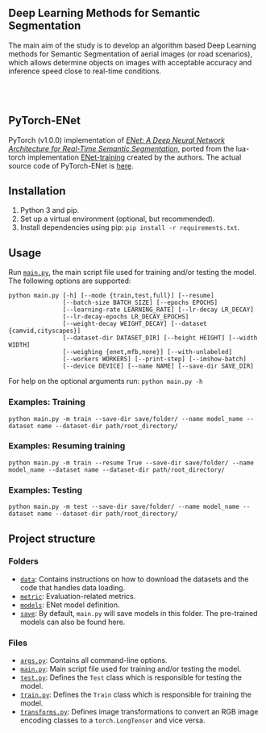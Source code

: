 ## Deep Learning Methods for Semantic Segmentation

The main aim of the study is to develop an algorithm based Deep Learning methods for Semantic Segmentation of aerial images (or road scenarios), which allows determine objects on images with acceptable accuracy and inference speed close to real-time conditions.

<br/>
<br/>

## PyTorch-ENet

PyTorch (v1.0.0) implementation of [*ENet: A Deep Neural Network Architecture for Real-Time Semantic Segmentation*](https://arxiv.org/abs/1606.02147), ported from the lua-torch implementation [ENet-training](https://github.com/e-lab/ENet-training) created by the authors. The actual source code of PyTorch-ENet is [here](https://github.com/davidtvs/PyTorch-ENet).


## Installation

1. Python 3 and pip.
2. Set up a virtual environment (optional, but recommended).
3. Install dependencies using pip: ``pip install -r requirements.txt``.


## Usage

Run [``main.py``](https://github.com/davidtvs/PyTorch-ENet/blob/master/main.py), the main script file used for training and/or testing the model. The following options are supported:

```
python main.py [-h] [--mode {train,test,full}] [--resume]
               [--batch-size BATCH_SIZE] [--epochs EPOCHS]
               [--learning-rate LEARNING_RATE] [--lr-decay LR_DECAY]
               [--lr-decay-epochs LR_DECAY_EPOCHS]
               [--weight-decay WEIGHT_DECAY] [--dataset {camvid,cityscapes}]
               [--dataset-dir DATASET_DIR] [--height HEIGHT] [--width WIDTH]
               [--weighing {enet,mfb,none}] [--with-unlabeled]
               [--workers WORKERS] [--print-step] [--imshow-batch]
               [--device DEVICE] [--name NAME] [--save-dir SAVE_DIR]
```

For help on the optional arguments run: ``python main.py -h``


### Examples: Training

```
python main.py -m train --save-dir save/folder/ --name model_name --dataset name --dataset-dir path/root_directory/
```


### Examples: Resuming training

```
python main.py -m train --resume True --save-dir save/folder/ --name model_name --dataset name --dataset-dir path/root_directory/
```


### Examples: Testing

```
python main.py -m test --save-dir save/folder/ --name model_name --dataset name --dataset-dir path/root_directory/
```


## Project structure

### Folders

- [``data``](https://github.com/davidtvs/PyTorch-ENet/tree/master/data): Contains instructions on how to download the datasets and the code that handles data loading.
- [``metric``](https://github.com/davidtvs/PyTorch-ENet/tree/master/metric): Evaluation-related metrics.
- [``models``](https://github.com/davidtvs/PyTorch-ENet/tree/master/models): ENet model definition.
- [``save``](https://github.com/davidtvs/PyTorch-ENet/tree/master/save): By default, ``main.py`` will save models in this folder. The pre-trained models can also be found here.

### Files

- [``args.py``](https://github.com/davidtvs/PyTorch-ENet/blob/master/args.py): Contains all command-line options.
- [``main.py``](https://github.com/davidtvs/PyTorch-ENet/blob/master/main.py): Main script file used for training and/or testing the model.
- [``test.py``](https://github.com/davidtvs/PyTorch-ENet/blob/master/test.py): Defines the ``Test`` class which is responsible for testing the model.
- [``train.py``](https://github.com/davidtvs/PyTorch-ENet/blob/master/train.py): Defines the ``Train`` class which is responsible for training the model.
- [``transforms.py``](https://github.com/davidtvs/PyTorch-ENet/blob/master/transforms.py): Defines image transformations to convert an RGB image encoding classes to a ``torch.LongTensor`` and vice versa.
